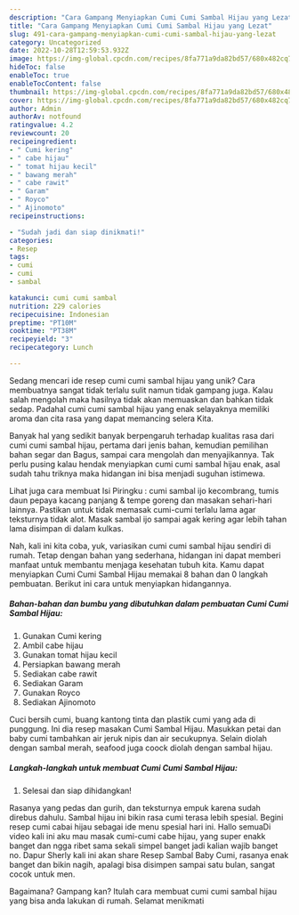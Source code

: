 ```yaml
---
description: "Cara Gampang Menyiapkan Cumi Cumi Sambal Hijau yang Lezat"
title: "Cara Gampang Menyiapkan Cumi Cumi Sambal Hijau yang Lezat"
slug: 491-cara-gampang-menyiapkan-cumi-cumi-sambal-hijau-yang-lezat
category: Uncategorized
date: 2022-10-28T12:59:53.932Z
image: https://img-global.cpcdn.com/recipes/8fa771a9da82bd57/680x482cq70/cumi-cumi-sambal-hijau-foto-resep-utama.jpg
hideToc: false
enableToc: true
enableTocContent: false
thumbnail: https://img-global.cpcdn.com/recipes/8fa771a9da82bd57/680x482cq70/cumi-cumi-sambal-hijau-foto-resep-utama.jpg
cover: https://img-global.cpcdn.com/recipes/8fa771a9da82bd57/680x482cq70/cumi-cumi-sambal-hijau-foto-resep-utama.jpg
author: Admin
authorAv: notfound
ratingvalue: 4.2
reviewcount: 20
recipeingredient:
- " Cumi kering"
- " cabe hijau"
- " tomat hijau kecil"
- " bawang merah"
- " cabe rawit"
- " Garam"
- " Royco"
- " Ajinomoto"
recipeinstructions:

- "Sudah jadi dan siap dinikmati!"
categories:
- Resep
tags:
- cumi
- cumi
- sambal

katakunci: cumi cumi sambal 
nutrition: 229 calories
recipecuisine: Indonesian
preptime: "PT10M"
cooktime: "PT38M"
recipeyield: "3"
recipecategory: Lunch

---
```





Sedang mencari ide resep cumi cumi sambal hijau yang unik? Cara membuatnya sangat tidak terlalu sulit namun tidak gampang juga. Kalau salah mengolah maka hasilnya tidak akan memuaskan dan bahkan tidak sedap. Padahal cumi cumi sambal hijau yang enak selayaknya memiliki aroma dan cita rasa yang dapat memancing selera Kita.





Banyak hal yang sedikit banyak berpengaruh terhadap kualitas rasa dari cumi cumi sambal hijau, pertama dari jenis bahan, kemudian pemilihan bahan segar dan Bagus, sampai cara mengolah dan menyajikannya. Tak perlu pusing kalau hendak menyiapkan cumi cumi sambal hijau enak,      asal sudah tahu triknya maka hidangan ini bisa menjadi suguhan istimewa.














Lihat juga cara membuat Isi Piringku : cumi sambal ijo kecombrang, tumis daun pepaya kacang panjang &amp; tempe goreng dan masakan sehari-hari lainnya. Pastikan untuk tidak memasak cumi-cumi terlalu lama agar teksturnya tidak alot. Masak sambal ijo sampai agak kering agar lebih tahan lama disimpan di dalam kulkas.






Nah, kali ini kita coba, yuk, variasikan cumi cumi sambal hijau sendiri di rumah. Tetap dengan bahan yang sederhana, hidangan ini dapat memberi manfaat untuk membantu menjaga kesehatan tubuh kita. Kamu dapat menyiapkan Cumi Cumi Sambal Hijau memakai 8 bahan dan 0 langkah pembuatan. Berikut ini cara untuk menyiapkan hidangannya.

<!--inarticleads1-->

##### Bahan-bahan dan bumbu yang dibutuhkan dalam pembuatan Cumi Cumi Sambal Hijau:

1. Gunakan  Cumi kering
1. Ambil  cabe hijau
1. Gunakan  tomat hijau kecil
1. Persiapkan  bawang merah
1. Sediakan  cabe rawit
1. Sediakan  Garam
1. Gunakan  Royco
1. Sediakan  Ajinomoto


Cuci bersih cumi, buang kantong tinta dan plastik cumi yang ada di punggung. Ini dia resep masakan Cumi Sambal Hijau. Masukkan petai dan baby cumi tambahkan air jeruk nipis dan air secukupnya. Selain diolah dengan sambal merah, seafood juga coock diolah dengan sambal hijau. 

<!--inarticleads2-->

##### Langkah-langkah untuk membuat Cumi Cumi Sambal Hijau:


1. Selesai dan siap dihidangkan!

Rasanya yang pedas dan gurih, dan teksturnya empuk karena sudah direbus dahulu. Sambal hijau ini bikin rasa cumi terasa lebih spesial. Begini resep cumi cabai hijau sebagai ide menu spesial hari ini. Hallo semuaDi video kali ini aku mau masak cumi-cumi cabe hijau, yang super enakk banget dan ngga ribet sama sekali simpel banget jadi kalian wajib banget no. Dapur Sherly kali ini akan share Resep Sambal Baby Cumi, rasanya enak banget dan bikin nagih, apalagi bisa disimpen sampai satu bulan, sangat cocok untuk men. 

Bagaimana? Gampang kan? Itulah cara membuat cumi cumi sambal hijau yang bisa anda lakukan di rumah. Selamat menikmati
